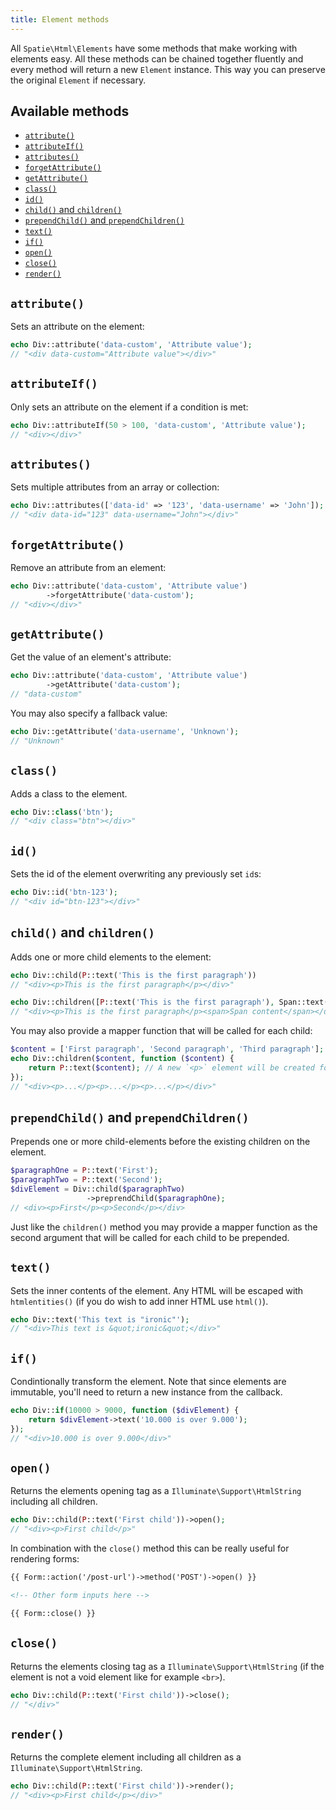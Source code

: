 ```yaml
---
title: Element methods
---
```


All `Spatie\Html\Elements` have some methods that make working with elements easy. All these methods can be chained together fluently and every method will return a new `Element` instance. This way you can preserve the original `Element` if necessary.

## Available methods

- [`attribute()`](#codeattributecode)
- [`attributeIf()`](#codeattributeifcode)
- [`attributes()`](#codeattributescode)
- [`forgetAttribute()`](#codeforgetattributecode)
- [`getAttribute()`](#codegetattributecode)
- [`class()`](#codeclasscode)
- [`id()`](#codeidcode)
- [`child()` and `children()`](#codechildcode-and-codechildrencode)
- [`prependChild()` and `prependChildren()`](#codeprependchildcode-or-codeprependchildrencode)
- [`text()`](#codetextcode)
- [`if()`](#codeifcode)
- [`open()`](#codeopencode)
- [`close()`](#codeclosecode)
- [`render()`](#coderendercode)

## `attribute()`

Sets an attribute on the element:

```php
echo Div::attribute('data-custom', 'Attribute value');
// "<div data-custom="Attribute value"></div>"
```

## `attributeIf()`

Only sets an attribute on the element if a condition is met:

```php
echo Div::attributeIf(50 > 100, 'data-custom', 'Attribute value');
// "<div></div>"
```

## `attributes()`

Sets multiple attributes from an array or collection:

```php
echo Div::attributes(['data-id' => '123', 'data-username' => 'John']);
// "<div data-id="123" data-username="John"></div>"
```

## `forgetAttribute()`

Remove an attribute from an element:

```php
echo Div::attribute('data-custom', 'Attribute value')
        ->forgetAttribute('data-custom');
// "<div></div>"
```

## `getAttribute()`

Get the value of an element's attribute:

```php
echo Div::attribute('data-custom', 'Attribute value')
        ->getAttribute('data-custom');
// "data-custom"
```
You may also specify a fallback value:

```php
echo Div::getAttribute('data-username', 'Unknown');
// "Unknown"
```

## `class()`

Adds a class to the element.

```php
echo Div::class('btn');
// "<div class="btn"></div>"
```

## `id()`

Sets the id of the element overwriting any previously set `id`s:

```php
echo Div::id('btn-123');
// "<div id="btn-123"></div>"
```

## `child()` and `children()`

Adds one or more child elements to the element:

```php
echo Div::child(P::text('This is the first paragraph'))
// "<div><p>This is the first paragraph</p></div>"

echo Div::children([P::text('This is the first paragraph'), Span::text('Span content')])
// "<div><p>This is the first paragraph</p><span>Span content</span></div>"
```

You may also provide a mapper function that will be called for each child:

```php
$content = ['First paragraph', 'Second paragraph', 'Third paragraph'];
echo Div::children($content, function ($content) {
    return P::text($content); // A new `<p>` element will be created for each string and added as a child of `<div>`
});
// "<div><p>...</p><p>...</p><p>...</p></div>"
```

## `prependChild()` and `prependChildren()`

Prepends one or more child-elements before the existing children on the element.

```php
$paragraphOne = P::text('First');
$paragraphTwo = P::text('Second');
$divElement = Div::child($paragraphTwo)
                 ->preprendChild($paragraphOne);
// <div><p>First</p><p>Second</p></div>
```

Just like the `children()` method you may provide a mapper function as the second argument that will be called for each child to be prepended.



## `text()`

Sets the inner contents of the element. Any HTML will be escaped with `htmlentities()` (if you do wish to add inner HTML use `html()`).

```php
echo Div::text('This text is "ironic"');
// "<div>This text is &quot;ironic&quot;</div>"
```

## `if()`

Condintionally transform the element. Note that since elements are immutable, you'll need to return a new instance from the callback.

```php
echo Div::if(10000 > 9000, function ($divElement) {
    return $divElement->text('10.000 is over 9.000');
});
// "<div>10.000 is over 9.000</div>"
```

## `open()`

Returns the elements opening tag as a `Illuminate\Support\HtmlString` including all children.

```php
echo Div::child(P::text('First child'))->open();
// "<div><p>First child</p>"
```

In combination with the `close()` method this can be really useful for rendering forms:

```html
{{ Form::action('/post-url')->method('POST')->open() }}

<!-- Other form inputs here -->

{{ Form::close() }}
```

## `close()`

Returns the elements closing tag as a `Illuminate\Support\HtmlString` (if the element is not a void element like for example `<br>`).

```php
echo Div::child(P::text('First child'))->close();
// "</div>"
```

## `render()`

Returns the complete element including all children as a `Illuminate\Support\HtmlString`.

```php
echo Div::child(P::text('First child'))->render();
// "<div><p>First child</p></div>"
```
